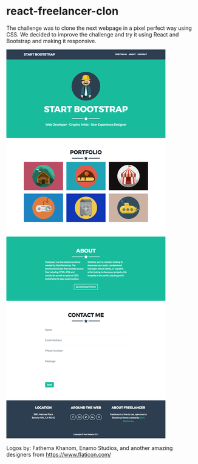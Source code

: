 # react-freelancer-clon
 The challenge was to clone the next webpage in a pixel perfect way using CSS. We decided to improve the challenge and try it using React and Bootstrap and making it responsive.
 
![original project](https://github.com/alesalazard/react-freelancer-clon/blob/main/src/img/fullpage.png)

Logos by: Fathema Khanom, Enamo Studios, and another amazing designers from https://www.flaticon.com/